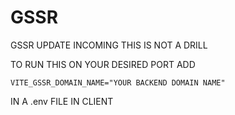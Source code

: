 # GSSR

GSSR UPDATE INCOMING THIS IS NOT A DRILL

TO RUN THIS ON YOUR DESIRED PORT ADD

```
VITE_GSSR_DOMAIN_NAME="YOUR BACKEND DOMAIN NAME"
```

IN A .env FILE IN CLIENT
